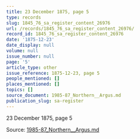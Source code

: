 ```yaml
---
title: 23 December 1875, page 5
type: records
slug: 1845_76_sa_register_content_26976
url: /records/1845_76_sa_register_content_26976/
record_id: 1845_76_sa_register_content_26976
date: '1875-12-23'
date_display: null
volume: null
issue_number: null
page: '5'
article_type: other
issue_reference: 1875-12-23, page 5
people_mentioned: []
places_mentioned: []
topics: []
source_document: 1985-87_Northern__Argus.md
publication_slug: sa-register
---
```


23 December 1875, page 5

Source: [1985-87_Northern__Argus.md](/downloads/markdown/1985-87_Northern__Argus.md)
